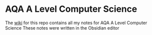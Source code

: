 # AQA A Level Computer Science
The [wiki](https://github.com/alexDavis28/AQA-A-Level-CS-notes/wiki) for this repo contains all my notes for AQA A Level Computer Science
These notes were written in the Obsidian editor
